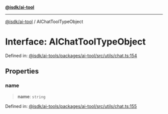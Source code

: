 [**@isdk/ai-tool**](../README.md)

***

[@isdk/ai-tool](../globals.md) / AIChatToolTypeObject

# Interface: AIChatToolTypeObject

Defined in: [@isdk/ai-tools/packages/ai-tool/src/utils/chat.ts:154](https://github.com/isdk/ai-tool.js/blob/e883e341c67e937e7d3a3e95e8bc56844896f5a3/src/utils/chat.ts#L154)

## Properties

### name

> **name**: `string`

Defined in: [@isdk/ai-tools/packages/ai-tool/src/utils/chat.ts:155](https://github.com/isdk/ai-tool.js/blob/e883e341c67e937e7d3a3e95e8bc56844896f5a3/src/utils/chat.ts#L155)
